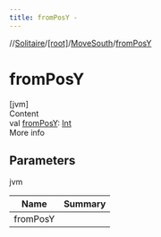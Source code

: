 ```yaml
---
title: fromPosY -
---
```

//[Solitaire](../../index.md)/[[root]](../index.md)/[MoveSouth](index.md)/[fromPosY](from-pos-y.md)



# fromPosY  
[jvm]  
Content  
val [fromPosY](from-pos-y.md): [Int](https://kotlinlang.org/api/latest/jvm/stdlib/kotlin/-int/index.html)  
More info  


## Parameters  
  
jvm  
  
|  Name|  Summary| 
|---|---|
| <a name="/MoveSouth/fromPosY/#/PointingToDeclaration/"></a>fromPosY| <a name="/MoveSouth/fromPosY/#/PointingToDeclaration/"></a>
  
  



